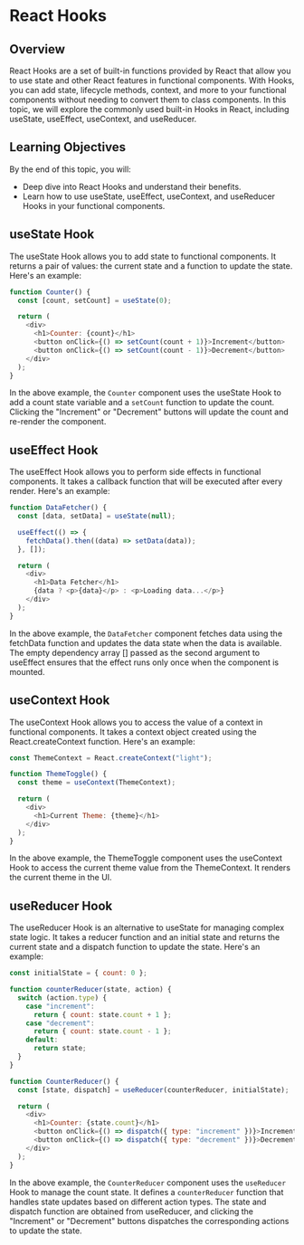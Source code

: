 # React Hooks

## Overview

React Hooks are a set of built-in functions provided by React that allow you to use state and other React features in functional components. With Hooks, you can add state, lifecycle methods, context, and more to your functional components without needing to convert them to class components. In this topic, we will explore the commonly used built-in Hooks in React, including useState, useEffect, useContext, and useReducer.

## Learning Objectives

By the end of this topic, you will:

- Deep dive into React Hooks and understand their benefits.
- Learn how to use useState, useEffect, useContext, and useReducer Hooks in your functional components.

## useState Hook

The useState Hook allows you to add state to functional components. It returns a pair of values: the current state and a function to update the state. Here's an example:

```javascript
function Counter() {
  const [count, setCount] = useState(0);

  return (
    <div>
      <h1>Counter: {count}</h1>
      <button onClick={() => setCount(count + 1)}>Increment</button>
      <button onClick={() => setCount(count - 1)}>Decrement</button>
    </div>
  );
}
```

In the above example, the `Counter` component uses the useState Hook to add a count state variable and a `setCount` function to update the count. Clicking the "Increment" or "Decrement" buttons will update the count and re-render the component.

## useEffect Hook

The useEffect Hook allows you to perform side effects in functional components. It takes a callback function that will be executed after every render. Here's an example:

```javascript
function DataFetcher() {
  const [data, setData] = useState(null);

  useEffect(() => {
    fetchData().then((data) => setData(data));
  }, []);

  return (
    <div>
      <h1>Data Fetcher</h1>
      {data ? <p>{data}</p> : <p>Loading data...</p>}
    </div>
  );
}
```

In the above example, the `DataFetcher` component fetches data using the fetchData function and updates the data state when the data is available. The empty dependency array [] passed as the second argument to useEffect ensures that the effect runs only once when the component is mounted.

## useContext Hook

The useContext Hook allows you to access the value of a context in functional components. It takes a context object created using the React.createContext function. Here's an example:

```javascript
const ThemeContext = React.createContext("light");

function ThemeToggle() {
  const theme = useContext(ThemeContext);

  return (
    <div>
      <h1>Current Theme: {theme}</h1>
    </div>
  );
}
```

In the above example, the ThemeToggle component uses the useContext Hook to access the current theme value from the ThemeContext. It renders the current theme in the UI.

## useReducer Hook

The useReducer Hook is an alternative to useState for managing complex state logic. It takes a reducer function and an initial state and returns the current state and a dispatch function to update the state. Here's an example:

```javascript
const initialState = { count: 0 };

function counterReducer(state, action) {
  switch (action.type) {
    case "increment":
      return { count: state.count + 1 };
    case "decrement":
      return { count: state.count - 1 };
    default:
      return state;
  }
}

function CounterReducer() {
  const [state, dispatch] = useReducer(counterReducer, initialState);

  return (
    <div>
      <h1>Counter: {state.count}</h1>
      <button onClick={() => dispatch({ type: "increment" })}>Increment</button>
      <button onClick={() => dispatch({ type: "decrement" })}>Decrement</button>
    </div>
  );
}
```

In the above example, the `CounterReducer` component uses the `useReducer` Hook to manage the count state. It defines a `counterReducer` function that handles state updates based on different action types. The state and dispatch function are obtained from useReducer, and clicking the "Increment" or "Decrement" buttons dispatches the corresponding actions to update the state.
